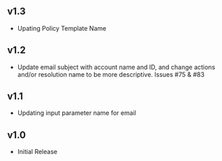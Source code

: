 v1.3
----
- Upating Policy Template Name

v1.2
----
- Update email subject with account name and ID, and change actions and/or resolution name to be more descriptive. Issues #75 & #83

v1.1
----
- Updating input parameter name for email

v1.0
-----
- Initial Release
